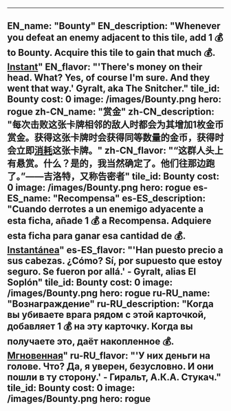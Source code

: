 ---

EN_name: "Bounty"
EN_description: "Whenever you defeat an enemy adjacent to this tile, add 1 💰 to Bounty. Acquire this tile to gain that much 💰. <u><u>Instant</u></u>"
EN_flavor: "'There's money on their head. What? Yes, of course I'm sure. And they went that way.' Gyralt, aka The Snitcher."
tile_id: Bounty
cost: 0
image: /images/Bounty.png
hero: rogue
zh-CN_name: "赏金"
zh-CN_description: "每次击败这张卡牌相邻的敌人时都会为其增加1枚金币赏金。获得这张卡牌时会获得同等数量的金币，获得时会立即<u>消耗</u>这张卡牌。"
zh-CN_flavor: "“这群人头上有悬赏。什么？是的，我当然确定了。他们往那边跑了。”——吉洛特，又称告密者"
tile_id: Bounty
cost: 0
image: /images/Bounty.png
hero: rogue
es-ES_name: "Recompensa"
es-ES_description: "Cuando derrotes a un enemigo adyacente a esta ficha, añade 1 💰 a Recompensa. Adquiere esta ficha para ganar esa cantidad de 💰. <u><u>Instantánea</u></u>"
es-ES_flavor: "'Han puesto precio a sus cabezas. ¿Cómo? Sí, por supuesto que estoy seguro. Se fueron por allá.' - Gyralt, alias El Soplón"
tile_id: Bounty
cost: 0
image: /images/Bounty.png
hero: rogue
ru-RU_name: "Вознаграждение"
ru-RU_description: "Когда вы убиваете врага рядом с этой карточкой, добавляет 1 💰 на эту карточку. Когда вы получаете это, даёт накопленное 💰. <u><u>Мгновенная</u></u>"
ru-RU_flavor: "'У них деньги на голове. Что? Да, я уверен, безусловно. И они пошли в ту сторону.' - Гиральт, А.К.А. Стукач."
tile_id: Bounty
cost: 0
image: /images/Bounty.png
hero: rogue
---